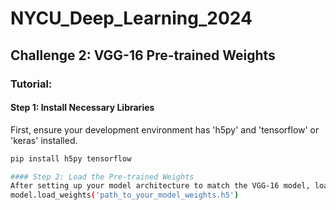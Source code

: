 # NYCU_Deep_Learning_2024
## Challenge 2: VGG-16 Pre-trained Weights

### Tutorial:

#### Step 1: Install Necessary Libraries
First, ensure your development environment has 'h5py' and 'tensorflow' or 'keras' installed.

```bash
pip install h5py tensorflow

#### Step 2: Load the Pre-trained Weights
After setting up your model architecture to match the VGG-16 model, load the pre-trained weights using the following command:
model.load_weights('path_to_your_model_weights.h5')
